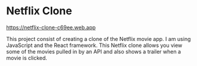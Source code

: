 # Netflix Clone
https://netflix-clone-c69ee.web.app

This project consist of creating a clone of the Netflix movie app. I am using JavaScript and the React framework.
This Netflix clone allows you view some of the movies pulled in by an API and also shows a trailer when a movie is clicked.
